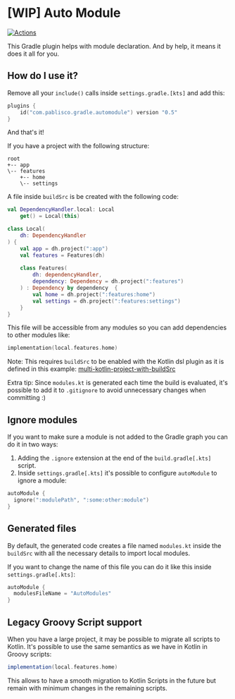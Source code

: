 # [WIP] Auto Module

[![Actions](https://github.com/pablisco/auto-module/workflows/Main/badge.svg)](https://github.com/pablisco/auto-module/actions)




This Gradle plugin helps with module declaration. And by help, it means it does it all for you.

## How do I use it?

Remove all your `include()` calls inside `settings.gradle.[kts]` and add this:

```kotlin
plugins {
    id("com.pablisco.gradle.automodule") version "0.5"
}
```

And that's it!

If you have a project with the following structure:

```
root
+-- app
\-- features
    +-- home
    \-- settings
```

A file inside `buildSrc` is be created with the following code:

```kotlin
val DependencyHandler.local: Local
    get() = Local(this)

class Local(
    dh: DependencyHandler
) {
    val app = dh.project(":app")
    val features = Features(dh)
    
    class Features(
        dh: dependencyHandler,
        dependency: Dependency = dh.project(":features")
    ) : Dependency by dependency  {
        val home = dh.project(":features:home")
        val settings = dh.project(":features:settings")
    }
}
```

This file will be accessible from any modules so you can add dependencies to other modules like:

```kotlin
implementation(local.features.home)
```

Note: This requires `buildSrc` to be enabled with the Kotlin dsl plugin as it is defined in this example: [multi-kotlin-project-with-buildSrc](https://github.com/gradle/kotlin-dsl-samples/tree/master/samples/multi-kotlin-project-with-buildSrc)

Extra tip: Since `modules.kt` is generated each time the build is evaluated, it's possible to add it to `.gitignore` to avoid unnecessary changes when committing :)

## Ignore modules

If you want to make sure a module is not added to the Gradle graph you can do it in two ways:

1. Adding the `.ignore` extension at the end of the `build.gradle[.kts]` script.
2. Inside `settings.gradle[.kts]` it's possible to configure `autoModule` to ignore a module:

```kotlin
autoModule {
  ignore(":modulePath", ":some:other:module")
}
```

## Generated files

By default, the generated code creates a file named `modules.kt` inside the `buildSrc` with all the necessary details to import local modules.

If you want to change the name of this file you can do it like this inside `settings.gradle[.kts]`:

```kotlin
autoModule {
  modulesFileName = "AutoModules"
}
```

## Legacy Groovy Script support

When you have a large project, it may be possible to migrate all scripts to Kotlin.
It's possible to use the same semantics as we have in Kotlin in Groovy scripts:

```groovy
implementation(local.features.home)
```

This allows to have a smooth migration to Kotlin Scripts in the future but remain with minimum 
changes in the remaining scripts.
